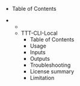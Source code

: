 
          
* Table of Contents
- -
  * TTT-CLI-Local
    * Table of Contents
    * Usage
    * Inputs
    * Outputs
    * Troubleshooting
    * License summary
    * Limitation
